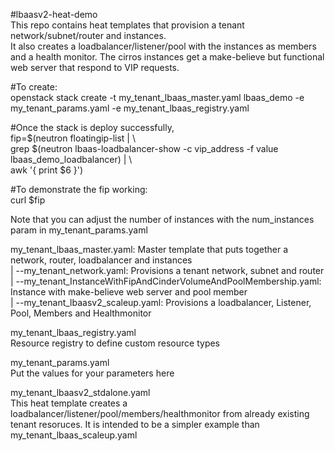#lbaasv2-heat-demo  
This repo contains heat templates that provision a tenant network/subnet/router and instances.  
It also creates a loadbalancer/listener/pool with the instances as members and a health monitor. 
The cirros instances get a make-believe but functional web server that respond to VIP requests.  

#To create:  
openstack stack create -t my_tenant_lbaas_master.yaml lbaas_demo -e my_tenant_params.yaml -e my_tenant_lbaas_registry.yaml   

#Once the stack is deploy successfully,   
fip=$(neutron floatingip-list | \  
  grep $(neutron lbaas-loadbalancer-show  -c vip_address -f value lbaas_demo_loadbalancer) | \  
  awk '{ print $6 }')  

#To demonstrate the fip working:  
curl $fip  

Note that you can adjust the number of instances with the num_instances param in my_tenant_params.yaml  

my_tenant_lbaas_master.yaml: Master template that puts together a network, router, loadbalancer and instances  
| 
--my_tenant_network.yaml: Provisions a tenant network, subnet and router  
|
--my_tenant_InstanceWithFipAndCinderVolumeAndPoolMembership.yaml: Instance with make-believe web server and pool member  
|
--my_tenant_lbaasv2_scaleup.yaml: Provisions a loadbalancer, Listener, Pool, Members and Healthmonitor  
 
my_tenant_lbaas_registry.yaml  
    Resource registry to define custom resource types  

my_tenant_params.yaml  
    Put the values for your parameters here  

my_tenant_lbaasv2_stdalone.yaml  
  This heat template creates a loadbalancer/listener/pool/members/healthmonitor from already existing tenant resoruces.  It is intended to be a simpler example than my_tenant_lbaas_scaleup.yaml  


